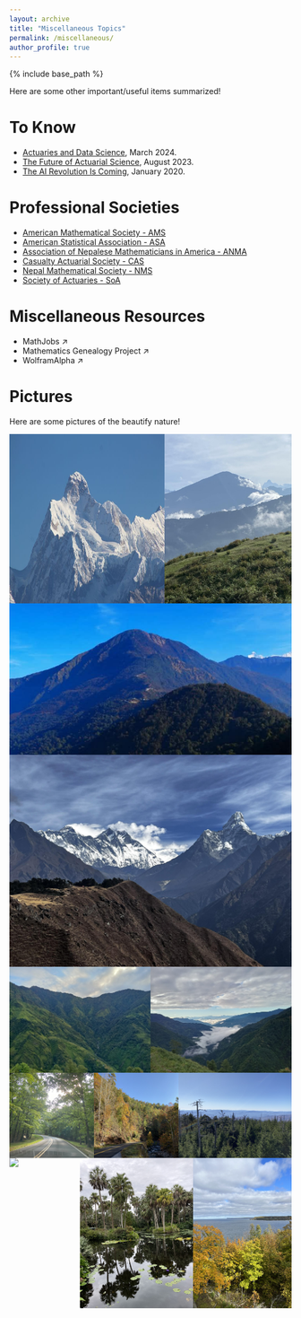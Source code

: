 ```yaml
---
layout: archive
title: "Miscellaneous Topics"
permalink: /miscellaneous/
author_profile: true
---
```


{% include base_path %}

Here are some other important/useful items summarized! 

To Know
=====
- [Actuaries and Data Science](https://www.theactuarymagazine.org/actuaries-and-data-science/), March 2024.
- [The Future of Actuarial Science](https://www.theactuarymagazine.org/the-future-of-actuarial-science/), August 2023.
- [The AI Revolution Is Coming](https://www.theactuarymagazine.org/the-ai-revolution-is-coming/), January 2020.

Professional Societies
======
- [American Mathematical Society - AMS](https://www.ams.org/home/page) 
- [American Statistical Association - ASA](https://www.amstat.org/)
- [Association of Nepalese Mathematicians in America - ANMA](https://www.anmaweb.org/)
- [Casualty Actuarial Society - CAS](https://www.casact.org/)
- [Nepal Mathematical Society - NMS](https://www.nms.org.np/)
- [Society of Actuaries - SoA](https://www.soa.org/)

<!--
Scholarly Journals
====
- Actuarial
  - [ASTIN Bulletin](https://www.cambridge.org/core/journals/astin-bulletin-journal-of-the-iaa)
  - [European Actuarial Journal](https://link.springer.com/journal/13385)
  - [North American Actuarial Journal](https://www.tandfonline.com/journals/uaaj20)
  - [Scandinavian Actuarial Journal](https://www.tandfonline.com/journals/sact20)
--> 

Miscellaneous Resources
=====
- <a href="https://www.mathjobs.org/" target="_blank" style="text-decoration: none;">MathJobs &#8599;</a>
- <a href="https://www.genealogy.math.ndsu.nodak.edu/" target="_blank" style="text-decoration: none;">Mathematics Genealogy Project &#8599;</a>
- <a href="https://www.wolframalpha.com/" target="_blank" style="text-decoration: none;">WolframAlpha &#8599;</a>

Pictures
=====
Here are some pictures of the beautify nature! 

<div style="display: flex; justify-content: space-between;">
  <img src="/images/Kumbhakarna.jpg" style="width: 55%; height: auto">
   <img src="/images/PT1.jpg" style="width: 45%; height: auto">
</div>

<div style="display: flex; justify-content: space-between;">
  <img src="/images/Pathivara 20250301.jpg" style="width: 100%; height: auto">
</div>

<div style="display: flex; justify-content: space-between;">
  <img src="/images/Anup1.jpg" style="width: 100%; height: auto">
</div>

<div style="display: flex; justify-content: space-between;">
  <img src="/images/SP1.jpg" style="width: 50%; height: auto">
  <img src="/images/SP2.jpg" style="width: 50%; height: auto">
</div>

<div style="display: flex; justify-content: space-between;">
  <img src="/images/TN1.jpg" style="width: 30%; height: auto">
  <img src="/images/SM1.jpg" style="width: 30%; height: auto">
  <img src="/images/SM2.jpg" style="width: 40%; height: auto">
</div>

<div style="display: flex; justify-content: space-between;">
  <img src="/images/DC2.jpg" style="width: 25%; height: auto">
  <img src="/images/FL1.jpg" style="width: 40%; height: auto">
  <img src="/images/DC1.jpg" style="width: 35%; height: auto">
</div>

<!-- 
<img src="/images/PT1.jpg" width="48%" height="500">
<img src="/images/DC2.jpg" width="48%" height="500">
<img src="/images/PT2.jpg" width="48%" height="500">
<img src="/images/TN1.jpg" width="48%" height="500">
-->



